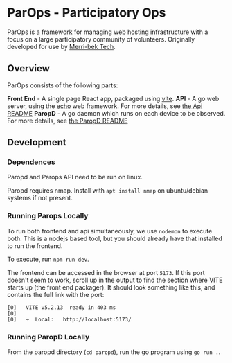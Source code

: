 # ParOps - Participatory Ops

ParOps is a framework for managing web hosting infrastructure with a focus on a large participatory community of volunteers. Originally developed for use by [Merri-bek Tech](https://merri-bek.tech).

## Overview

ParOps consists of the following parts:

**Front End** - A single page React app, packaged using [vite](https://vitejs.dev/).
**API** - A go web server, using the [echo](https://echo.labstack.com/) web framework. For more details, see [the Api README](paropd/README.md)
**ParopD** - A go daemon which runs on each device to be observed. For more details, see [the ParopD README](paropd/README.md)

## Development

### Dependences

Paropd and Parops API need to be run on linux.

Paropd requires nmap. Install with `apt install nmap` on ubuntu/debian systems if not present.

### Running Parops Locally

To run both frontend and api simultaneously, we use `nodemon` to execute both. This is a nodejs based tool, but you should already have that installed to run the frontend.

To execute, run `npm run dev`.

The frontend can be accessed in the browser at port `5173`. If this port doesn't seem to work, scroll up in the output to find the section where VITE starts up (the front end packager). It should look something like this, and contains the full link with the port:

```
[0]   VITE v5.2.13  ready in 403 ms
[0]
[0]   ➜  Local:   http://localhost:5173/
```

### Running ParopD Locally

From the paropd directory (`cd paropd`), run the go program using `go run .`.
